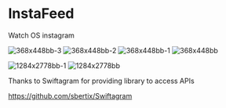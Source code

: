# InstaFeed
Watch OS instagram 


![368x448bb-3](https://user-images.githubusercontent.com/21290914/105577812-3ffd3080-5d95-11eb-9db5-d61bb964e84c.png)
![368x448bb-2](https://user-images.githubusercontent.com/21290914/105577813-4095c700-5d95-11eb-8bfc-e38ad873ca4e.png)
![368x448bb-1](https://user-images.githubusercontent.com/21290914/105577682-928a1d00-5d94-11eb-9a7c-f3ea7874181e.png)
![368x448bb](https://user-images.githubusercontent.com/21290914/105577684-94ec7700-5d94-11eb-87a8-25ce230d3b9d.png)

![1284x2778bb-1](https://user-images.githubusercontent.com/21290914/105577809-3c69a980-5d95-11eb-8840-29d5e0d0df2a.png)
![1284x2778bb](https://user-images.githubusercontent.com/21290914/105577811-3ecc0380-5d95-11eb-9b48-d0a78c76e63e.png)


Thanks to Swiftagram for providing library to access APIs

https://github.com/sbertix/Swiftagram
